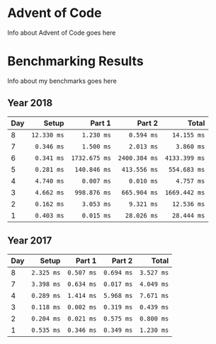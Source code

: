 # Advent of Code

Info about Advent of Code goes here

# Benchmarking Results

Info about my benchmarks goes here

## Year 2018
|Day|Setup|Part 1|Part 2| Total|
|:---|---:|---:|---:|---:|
| 8|`12.330 ms`|`1.230 ms`|`0.594 ms`|`14.155 ms`|
| 7|`0.346 ms`|`1.500 ms`|`2.013 ms`|`3.860 ms`|
| 6|`0.341 ms`|`1732.675 ms`|`2400.384 ms`|`4133.399 ms`|
| 5|`0.281 ms`|`140.846 ms`|`413.556 ms`|`554.683 ms`|
| 4|`4.740 ms`|`0.007 ms`|`0.010 ms`|`4.757 ms`|
| 3|`4.662 ms`|`998.876 ms`|`665.904 ms`|`1669.442 ms`|
| 2|`0.162 ms`|`3.053 ms`|`9.321 ms`|`12.536 ms`|
| 1|`0.403 ms`|`0.015 ms`|`28.026 ms`|`28.444 ms`|
## Year 2017
|Day|Setup|Part 1|Part 2| Total|
|:---|---:|---:|---:|---:|
| 8|`2.325 ms`|`0.507 ms`|`0.694 ms`|`3.527 ms`|
| 7|`3.398 ms`|`0.634 ms`|`0.017 ms`|`4.049 ms`|
| 4|`0.289 ms`|`1.414 ms`|`5.968 ms`|`7.671 ms`|
| 3|`0.118 ms`|`0.002 ms`|`0.319 ms`|`0.439 ms`|
| 2|`0.204 ms`|`0.021 ms`|`0.575 ms`|`0.800 ms`|
| 1|`0.535 ms`|`0.346 ms`|`0.349 ms`|`1.230 ms`|
